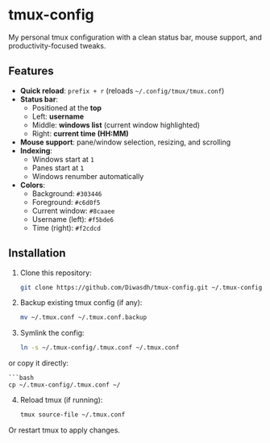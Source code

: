# tmux-config

My personal tmux configuration with a clean status bar, mouse support, and productivity-focused tweaks.

## Features

- **Quick reload**: `prefix + r` (reloads `~/.config/tmux/tmux.conf`)
- **Status bar**:
  - Positioned at the **top**
  - Left: **username**
  - Middle: **windows list** (current window highlighted)
  - Right: **current time (HH:MM)**
- **Mouse support**: pane/window selection, resizing, and scrolling
- **Indexing**:
  - Windows start at `1`
  - Panes start at `1`
  - Windows renumber automatically
- **Colors**:
  - Background: `#303446`
  - Foreground: `#c6d0f5`
  - Current window: `#8caaee`
  - Username (left): `#f5bde6`
  - Time (right): `#f2cdcd`

## Installation

1. Clone this repository:

   ```bash
   git clone https://github.com/Diwasdh/tmux-config.git ~/.tmux-config

   
2. Backup existing tmux config (if any):

    ```bash
    mv ~/.tmux.conf ~/.tmux.conf.backup


3. Symlink the config:
    
    ```bash 
    ln -s ~/.tmux-config/.tmux.conf ~/.tmux.conf


or copy it directly:

    ```bash
    cp ~/.tmux-config/.tmux.conf ~/


4. Reload tmux (if running):

    ```bash 
    tmux source-file ~/.tmux.conf


Or restart tmux to apply changes.


